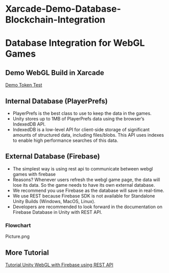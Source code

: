 # Xarcade-Demo-Database-Blockchain-Integration

# Database Integration for WebGL Games

## Demo WebGL Build in Xarcade
[Demo Token Test](https://xarcade-gamer.proximaxtest.com/game-details/B02995559FA34CEC)

## Internal Database (PlayerPrefs)
-	PlayerPrefs is the best class to use to keep the data in the games.
-	Unity stores up to 1MB of PlayerPrefs data using the browser’s IndexedDB API.
-	IndexedDB is a low-level API for client-side storage of significant amounts of structured data, including files/blobs. This API uses indexes to enable high performance searches of this data.

## External Database (Firebase)
-	The simplest way is using rest api to communicate between webgl games with firebase
-	Reasons? Whenever users refresh the webgl game page, the data will lose its data. So the game needs to have its own external database.
-	We recommend you use Firebase as the database will save in real-time.
-	We use REST because Firebase SDK is not available for Standalone Unity Builds (Windows, MacOS, Linux).
-	Developers are recommended to look forward in the documentation on Firebase Database in Unity with REST API.

### Flowchart
Picture.png


## More Tutorial
[Tutorial Unity WebGL with Firebase using REST API](https://github.com/eimanes/Xarcade-Demo-Database-Blockchain-Integration/tree/main/TutorialFirebaseForUnityWebGL)
